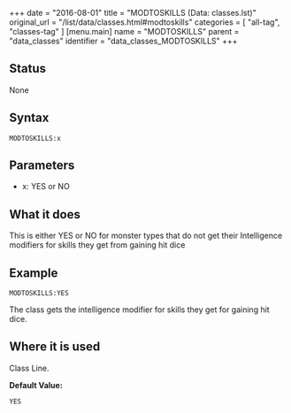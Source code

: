+++
date = "2016-08-01"
title = "MODTOSKILLS (Data: classes.lst)"
original_url = "/list/data/classes.html#modtoskills"
categories = [ "all-tag", "classes-tag" ]
[menu.main]
    name = "MODTOSKILLS"
    parent = "data_classes"
    identifier = "data_classes_MODTOSKILLS"
+++

## Status

None

## Syntax

`MODTOSKILLS:x`

## Parameters

-   x: YES or NO



What it does
------------

This is either YES or NO for monster types that do not get their
Intelligence modifiers for skills they get from gaining hit dice

Example
-------

`MODTOSKILLS:YES`

The class gets the intelligence modifier for skills they get for gaining
hit dice.

Where it is used
----------------

Class Line.

**Default Value:**

`YES`


